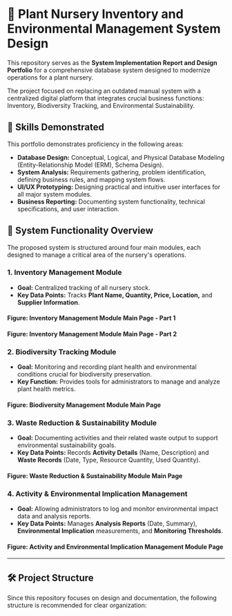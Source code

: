 # 🌿 Plant Nursery Inventory and Environmental Management System Design

This repository serves as the **System Implementation Report and Design Portfolio** for a comprehensive database system designed to modernize operations for a plant nursery.

The project focused on replacing an outdated manual system with a centralized digital platform that integrates crucial business functions: Inventory, Biodiversity Tracking, and Environmental Sustainability.

## 🌟 Skills Demonstrated

This portfolio demonstrates proficiency in the following areas:

* **Database Design:** Conceptual, Logical, and Physical Database Modeling (Entity-Relationship Model (ERM), Schema Design).
* **System Analysis:** Requirements gathering, problem identification, defining business rules, and mapping system flows.
* **UI/UX Prototyping:** Designing practical and intuitive user interfaces for all major system modules.
* **Business Reporting:** Documenting system functionality, technical specifications, and user interaction.

## 🚀 System Functionality Overview

The proposed system is structured around four main modules, each designed to manage a critical area of the nursery's operations.

### 1. Inventory Management Module

* **Goal:** Centralized tracking of all nursery stock.
* **Key Data Points:** Tracks **Plant Name, Quantity, Price, Location,** and **Supplier Information**.

#### Figure: Inventory Management Module Main Page - Part 1
#### Figure: Inventory Management Module Main Page - Part 2

### 2. Biodiversity Tracking Module

* **Goal:** Monitoring and recording plant health and environmental conditions crucial for biodiversity preservation.
* **Key Function:** Provides tools for administrators to manage and analyze plant health metrics.

#### Figure: Biodiversity Management Module Main Page

### 3. Waste Reduction & Sustainability Module

* **Goal:** Documenting activities and their related waste output to support environmental sustainability goals.
* **Key Data Points:** Records **Activity Details** (Name, Description) and **Waste Records** (Date, Type, Resource Quantity, Used Quantity).

#### Figure: Waste Reduction & Sustainability Module Main Page

### 4. Activity & Environmental Implication Management

* **Goal:** Allowing administrators to log and monitor environmental impact data and analysis reports.
* **Key Data Points:** Manages **Analysis Reports** (Date, Summary), **Environmental Implication** measurements, and **Monitoring Thresholds**.

#### Figure: Activity and Environmental Implication Management Module Page

---

## 🛠️ Project Structure

Since this repository focuses on design and documentation, the following structure is recommended for clear organization:
